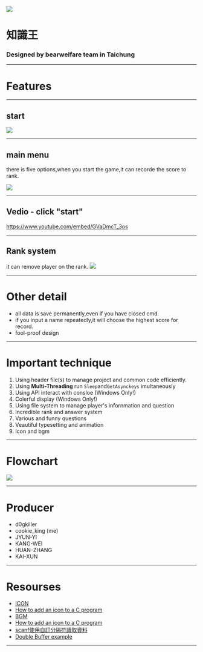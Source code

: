 
![](https://i.imgur.com/BzP0zmc.png)
# 知識王
### Designed by bearwelfare team in Taichung

---

# Features

----

## start 
![](https://i.imgur.com/3i5tWVV.png)


----

## main menu
there is five options,when you start the game,it can recorde the score to rank.

![](https://i.imgur.com/1HexE2v.png)

----

## Vedio - click "start"
https://www.youtube.com/embed/GVaDmcT_3os

----

## Rank system
it can remove player on the rank.
![](https://i.imgur.com/xNf20K1.png)


----

# Other detail
* all data is save permanently,even if you have closed cmd.
* if you input a name repeatedly,it will choose the highest score for record.
* fool-proof design
---

# Important technique


1. Using header file(s) to manage project and common code efficiently.
2. Using **Multi-Threading** run `Sleep`and`GetAsynckeys` imultaneously
3. Using API interact with consloe (Windows Only!)
4. Colerful display (Windows Only!)
5. Using file system to manage player's infornmation and question
6. Incredible rank and answer system
7. Various and funny questions
8. Veautiful typesetting and animation
9. Icon and bgm


---

# Flowchart

[![](https://i.imgur.com/m2kXCPs.png)](https://drive.google.com/file/d/1Cc4vVd9R3AKB2EQQL_FKnsKlNlRbn-ZE/view?usp=sharing)

---

# Producer
* d0gkiller 
* cookie_king (me)
* JYUN-YI
* KANG-WEI
* HUAN-ZHANG
* KAI-XUN


---

# Resourses

* [ICON](https://www.flaticon.com)
* [How to add an icon to a C program](https://stackoverflow.com/questions/49164595/codeblocks-how-to-add-an-icon-to-a-c-program/49164596#49164596)
* [BGM](https://www.youtube.com/watch?v=sSXOuCbUnEA)
* [How to add an icon to a C program](https://www.youtube.com/watch?v=YfHquRENMUI)
* [scanf使用自訂分隔符讀取資料](https://blog.csdn.net/huntinux/article/details/8302402)
* [Double Buffer example](https://gist.github.com/enghqii/c8711c5f04d3f3d2f8f2)


---
